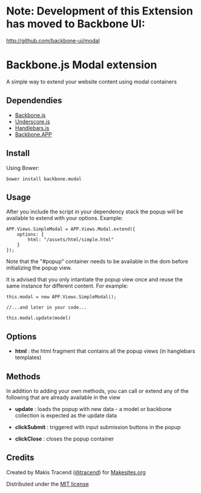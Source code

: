 # Note: Development of this Extension has moved to Backbone UI: 
http://github.com/backbone-ui/modal

# Backbone.js Modal extension

A simple way to extend your website content using modal containers

## Dependendies

* [Backbone.js](http://backbonejs.org/)
* [Underscore.js](http://underscorejs.org/)
* [Handlebars.js](http://handlebarsjs.com/)
* [Backbone.APP](http://github.com/makesites/backbone-app)

## Install

Using Bower: 
```
bower install backbone.modal
```

## Usage

After you include the script in your dependency stack the popup will be available to extend with your options. Example: 
```
APP.Views.SimpleModal = APP.Views.Modal.extend({
	options: {
		html: "/assets/html/simple.html"
	}
});
```

Note that the "#popup" container needs to be available in the dom before initializing the popup view. 

It is advised that you only intantiate the popup view once and reuse the same instance for different content. For example: 
```
this.modal = new APP.Views.SimpleModal();

//...and later in your code...

this.modal.update(model)
```


## Options

* **html** : the html fragment that contains all the popup views (in hanglebars templates) 

## Methods

In addition to adding your own methods, you can call or extend any of the following that are already available in the view

* **update** : loads the popup with new data - a model or backbone collection is expected as the update data

* **clickSubmit** : triggered with input submission buttons in the popup

* **clickClose** : closes the popup container


## Credits 

Created by Makis Tracend ([@tracend](http://github.com/tracend)) for [Makesites.org](http://makesites.org)

Distributed under the [MIT license](http://makesites.org/license/mit.txt)


